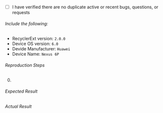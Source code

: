 - [ ] I have verified there are no duplicate active or recent bugs, questions, or requests

###### Include the following:
 - RecyclerExt version: `2.0.0`
 - Device OS version: `6.0`
 - Devide Manufacturer: `Huawei`
 - Device Name: `Nexus 6P`
 
###### Reproduction Steps
 0.  

###### Expected Result

###### Actual Result
